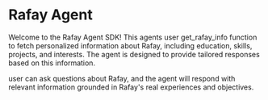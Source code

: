 # Rafay Agent

Welcome to the Rafay Agent SDK! This agents user get_rafay_info function to fetch personalized information about Rafay, including education, skills, projects, and interests. The agent is designed to provide tailored responses based on this information.

user can ask questions about Rafay, and the agent will respond with relevant information grounded in Rafay's real experiences and objectives.